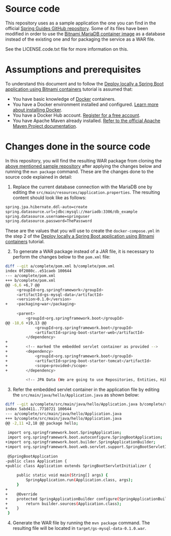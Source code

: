 # Source code

This repository uses as a sample application the one you can find in the official [Spring Guides GitHub repository](https://github.com/spring-guides/gs-accessing-data-mysql). Some of its files have been modified in order to use the [Bitnami MariaDB container image](https://github.com/bitnami/bitnami-docker-mariadb) as a database instead of the existing one and for packaging the service as a WAR file. 

See the LICENSE.code.txt file for more information on this.

# Assumptions and prerequisites

To understand this document and to follow the [Deploy locally a Spring Boot application using Bitnami containers](https://docs.bitnami.com/containers/how-to/deploy-locally-spring-boot-application-docker) tutorial is assumed that:

* You have basic knowledge of [Docker](https://www.docker.com/) containers.
* You have a Docker environment installed and configured. [Learn more about installing Docker](https://docs.docker.com/install/).
* You have a Docker Hub account. [Register for a free account](https://hub.docker.com/).
* You have Apache Maven already installed. [Refer to the official Apache Maven Project documentation](https://maven.apache.org/install.html).

# Changes done in the source code

In this repository, you will find the resulting WAR package from cloning the [above mentioned sample repository](https://github.com/spring-guides/gs-accessing-data-mysql) after applying the changes below and running the `mvn package` command. These are the changes done to the source code explained in detail:

1) Replace the current database connection with the MariaDB one by editing the `src/main/resources/application.properties`. The resulting content should look like as follows:

```bash
spring.jpa.hibernate.ddl-auto=create
spring.datasource.url=jdbc:mysql://mariadb:3306/db_example
spring.datasource.username=springuser
spring.datasource.password=ThePassword
```
These are the values that you will use to create the `docker-compose.yml` in the step 2 of the [Deploy locally a Spring Boot application using Bitnami containers](https://docs.bitnami.com/containers/how-to/deploy-locally-spring-boot-application-docker) tutorial. 

2) To generate a WAR package instead of a JAR file, it is necessary to perform the changes below to the `pom.xml` file: 

```bash
diff --git a/complete/pom.xml b/complete/pom.xml
index 0f2080c..e51caeb 100644
--- a/complete/pom.xml
+++ b/complete/pom.xml
@@ -6,6 +6,7 @@
     <groupId>org.springframework</groupId>
     <artifactId>gs-mysql-data</artifactId>
     <version>0.1.0</version>
+    <packaging>war</packaging>
 
     <parent>
         <groupId>org.springframework.boot</groupId>
@@ -18,6 +19,13 @@
             <groupId>org.springframework.boot</groupId>
             <artifactId>spring-boot-starter-web</artifactId>
         </dependency>
+
+        <!-- marked the embedded servlet container as provided -->
+        <dependency>
+            <groupId>org.springframework.boot</groupId>
+            <artifactId>spring-boot-starter-tomcat</artifactId>
+            <scope>provided</scope>
+        </dependency>
         
         <!-- JPA Data (We are going to use Repositories, Entities, Hibernate, etc...) -->
```

3) Refer the embedded servlet container in the application file by editing the `src/main/java/hello/Application.java` as shown below:

```bash
diff --git a/complete/src/main/java/hello/Application.java b/complete/src/main/java/hello/Application.java
index 5abd411..7710721 100644
--- a/complete/src/main/java/hello/Application.java
+++ b/complete/src/main/java/hello/Application.java
@@ -2,11 +2,18 @@ package hello;
 
 import org.springframework.boot.SpringApplication;
 import org.springframework.boot.autoconfigure.SpringBootApplication;
+import org.springframework.boot.builder.SpringApplicationBuilder;
+import org.springframework.boot.web.servlet.support.SpringBootServletInitializer;
 
 @SpringBootApplication
-public class Application {
+public class Application extends SpringBootServletInitializer {
 
     public static void main(String[] args) {
         SpringApplication.run(Application.class, args);
     }
+
+    @Override
+    protected SpringApplicationBuilder configure(SpringApplicationBuilder builder) {
+        return builder.sources(Application.class);
+    }
 }

```

4) Generate the WAR file by running the `mvn package` command. The resulting file will be located in `target/gs-mysql-data-0.1.0.war`.
